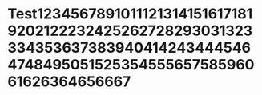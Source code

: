 # Test12345678910111213141516171819202122232425262728293031323334353637383940414243444546474849505152535455565758596061626364656667